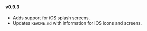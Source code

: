 #### v0.9.3

* Adds support for iOS splash screens.
* Updates `README.md` with information for iOS icons and screens.

